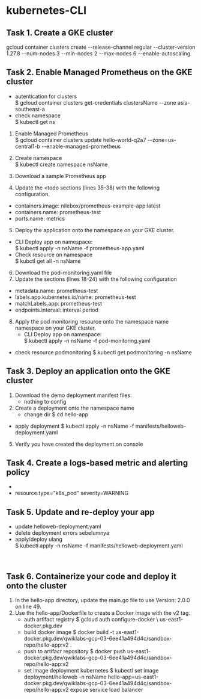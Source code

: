 # kubernetes-CLI
## Task 1. Create a GKE cluster
gcloud container clusters create <dynamic cluster name> \--release-channel regular \--cluster-version 1.27.8 \--num-nodes 3 \--min-nodes 2 \--max-nodes 6 \--enable-autoscaling

## Task 2. Enable Managed Prometheus on the GKE cluster 
- autentication for clusters <br>
$ gcloud container clusters get-credentials clustersName --zone asia-southeast-a
- check namespace <br>
  $ kubectl get ns
1.  Enable Managed Prometheus <br>
$ ​​gcloud container clusters update hello-world-q2a7 --zone=us-central1-b --enable-managed-prometheus  <br>

2.  Create namespace <br>
   $ kubectl create namespace nsName
3. Download a sample Prometheus app
4. Update the <todo sections (lines 35-38) with the following configuration.
- containers.image: nilebox/prometheus-example-app:latest
- containers.name: prometheus-test
- ports.name: metrics
5. Deploy the application onto the  namespace on your GKE cluster.
  - CLI Deploy app on namespace: <br>
  $ kubectl apply -n nsName -f prometheus-app.yaml
- Check resource on namespace <br>
  $ kubctl get all -n nsName
  <br>
6. Download the pod-monitoring.yaml file
7. Update the <todo> sections (lines 18-24) with the following configuration
- metadata.name: prometheus-test
- labels.app.kubernetes.io/name: prometheus-test
- matchLabels.app: prometheus-test
- endpoints.interval: interval period
8. Apply the pod monitoring resource onto the namespace name namespace on your GKE cluster.
   - CLI Deploy app on namespace: <br>
  $ kubectl apply -n nsName -f  pod-monitoring.yaml
- check resource podmonitoring
  $ kubectl get podmonitoring -n nsName 

## Task 3. Deploy an application onto the GKE cluster
1. Download the demo deployment manifest files:
   - nothing to config
3. Create a deployment onto the namespace name
   - change dir
     $ cd hello-app
  - apply deployment
    $ kubectl apply -n nsName -f  manifests/helloweb-deployment.yaml
5. Verify you have created the deployment on console

## Task 4. Create a logs-based metric and alerting policy
-
- resource.type="k8s_pod"  severity=WARNING

## Task 5. Update and re-deploy your app
- update helloweb-deployment.yaml
- delete deployment errors sebelumnya
- apply/deploy ulang <br>
  $ kubectl apply -n nsName -f  manifests/helloweb-deployment.yaml

<br>

## Task 6. Containerize your code and deploy it onto the cluster
1. In the hello-app directory, update the main.go file to use Version: 2.0.0 on line 49.
2. Use the hello-app/Dockerfile to create a Docker image with the v2 tag.
   - auth artifact registry
     $ gcloud auth configure-docker \ us-east1-docker.pkg.dev
   - build docker image
     $ docker build -t us-east1-docker.pkg.dev/qwiklabs-gcp-03-6ee41a494d4c/sandbox-repo/hello-app:v2 .
   - push to artifacr repository
     $ docker push us-east1-docker.pkg.dev/qwiklabs-gcp-03-6ee41a494d4c/sandbox-repo/hello-app:v2
   - set image deployment kubernetes
    $ kubectl set image deployment/helloweb -n nsName hello-app=us-east1-docker.pkg.dev/qwiklabs-gcp-03-6ee41a494d4c/sandbox-repo/hello-app:v2
expose service load balancer
